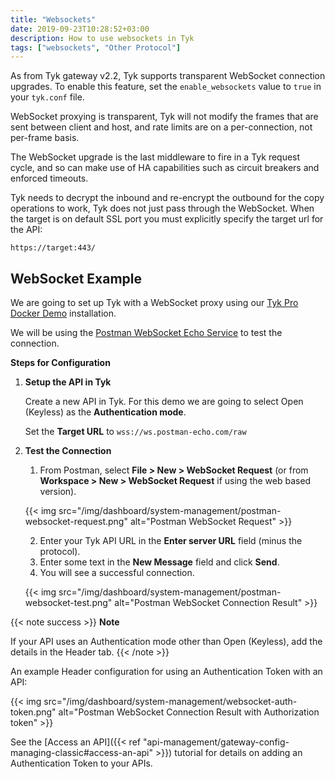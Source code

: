 ```yaml
---
title: "Websockets"
date: 2019-09-23T10:28:52+03:00
description: How to use websockets in Tyk
tags: ["websockets", "Other Protocol"]
---
```


As from Tyk gateway v2.2, Tyk supports transparent WebSocket connection upgrades. To enable this feature, set the `enable_websockets` value to `true` in your `tyk.conf` file.

WebSocket proxying is transparent, Tyk will not modify the frames that are sent between client and host, and rate limits are on a per-connection, not per-frame basis.

The WebSocket upgrade is the last middleware to fire in a Tyk request cycle, and so can make use of HA capabilities such as circuit breakers and enforced timeouts.

Tyk needs to decrypt the inbound and re-encrypt the outbound for the copy operations to work, Tyk does not just pass through the WebSocket. When the target is on default SSL port you must explicitly specify the target url for the API:

```{.copyWrapper}
https://target:443/
```

## WebSocket Example

We are going to set up Tyk with a WebSocket proxy using our [Tyk Pro Docker Demo](https://github.com/TykTechnologies/tyk-pro-docker-demo) installation.

We will be using the [Postman WebSocket Echo Service](https://blog.postman.com/introducing-postman-websocket-echo-service/) to test the connection.

**Steps for Configuration**

1. **Setup the API in Tyk**

    Create a new API in Tyk. For this demo we are going to select Open (Keyless) as the **Authentication mode**.

    Set the **Target URL** to `wss://ws.postman-echo.com/raw`

2. **Test the Connection**

    1. From Postman, select **File > New > WebSocket Request** (or from **Workspace > New > WebSocket Request** if using the web based version).

    {{< img src="/img/dashboard/system-management/postman-websocket-request.png" alt="Postman WebSocket Request" >}}

    2. Enter your Tyk API URL in the **Enter server URL** field (minus the protocol).
    3. Enter some text in the **New Message** field and click **Send**.
    4. You will see a successful connection.

    {{< img src="/img/dashboard/system-management/postman-websocket-test.png" alt="Postman WebSocket Connection Result" >}}

{{< note success >}}
**Note**  

If your API uses an Authentication mode other than Open (Keyless), add the details in the Header tab. 
{{< /note >}}

An example Header configuration for using an Authentication Token with an API:

{{< img src="/img/dashboard/system-management/websocket-auth-token.png" alt="Postman WebSocket Connection Result with Authorization token" >}}

See the [Access an API]({{< ref "api-management/gateway-config-managing-classic#access-an-api" >}}) tutorial for details on adding an Authentication Token to your APIs.

